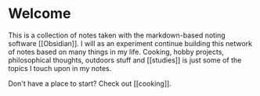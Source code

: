 # Welcome
This is a collection of notes taken with the markdown-based noting software [[Obsidian]]. I will as an experiment continue building this network of notes based on many things in my life. Cooking, hobby projects, philosophical thoughts, outdoors stuff and [[studies]] is just some of the topics I touch upon in my notes.

Don't have a place to start? Check out [[cooking]].